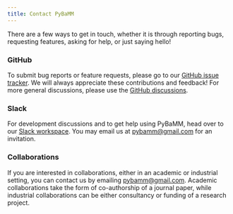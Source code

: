 ```yaml
---
title: Contact PyBaMM
---
```


There are a few ways to get in touch, whether it is through reporting bugs,
requesting features, asking for help, or just saying hello!

### GitHub

To submit bug reports or feature requests, please go to our
[GitHub issue tracker](https://www.github.com/pybamm-team/PyBaMM/issues).
We will always appreciate these contributions and feedback! For more general
discussions, please use the [GitHub discussions](https://github.com/pybamm-team/PyBaMM/discussions).

### Slack

For development discussions and to get help using PyBaMM, head over to our
[Slack workspace](https://pybamm.slack.com/). You may email us at
[pybamm@gmail.com](mailto:pybamm@gmail.com) for an invitation.

### Collaborations

If you are interested in collaborations, either in an academic or industrial
setting, you can contact us by emailing [pybamm@gmail.com](mailto:pybamm@gmail.com).
Academic collaborations take the form of co-authorship of a journal paper,
while industrial collaborations can be either consultancy or funding of a
research project.
